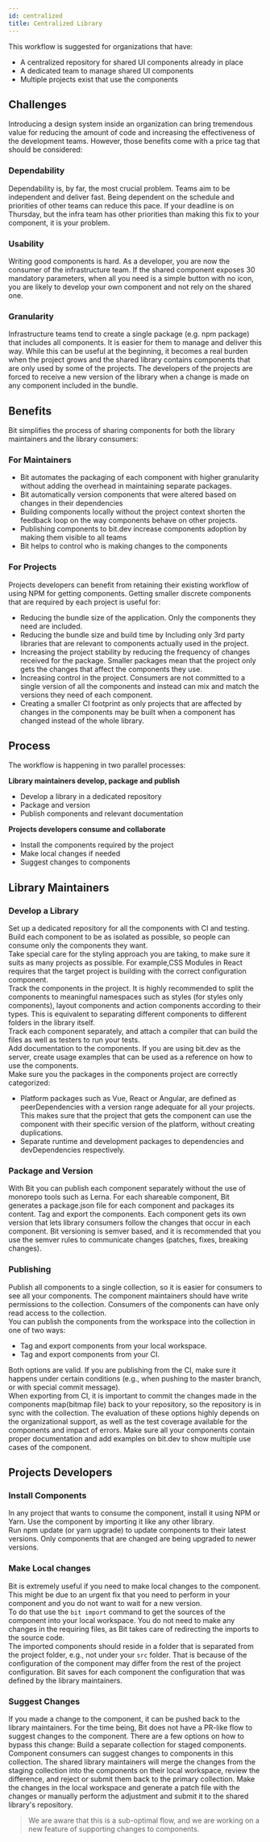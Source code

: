 ```yaml
---
id: centralized
title: Centralized Library
---
```


This workflow is suggested for organizations that have:

- A centralized repository for shared UI components already in place
- A dedicated team to manage shared UI components 
- Multiple projects exist that use the components

## Challenges

Introducing a design system inside an organization can bring tremendous value for reducing the amount of code and increasing the effectiveness of the development teams. However, those benefits come with a price tag that should be considered:  

### Dependability

Dependability is, by far, the most crucial problem. Teams aim to be independent and deliver fast. Being dependent on the schedule and priorities of other teams can reduce this pace. If your deadline is on Thursday, but the infra team has other priorities than making this fix to your component, it is your problem.

### Usability

Writing good components is hard. As a developer, you are now the consumer of the infrastructure team. If the shared component exposes 30 mandatory parameters, when all you need is a simple button with no icon, you are likely to develop your own component and not rely on the shared one. 

### Granularity

Infrastructure teams tend to create a single package (e.g. npm package)  that includes all components. It is easier for them to manage and deliver this way. While this can be useful at the beginning, it becomes a real burden when the project grows and the shared library contains components that are only used by some of the projects. The developers of the projects are forced to receive a new version of the library when a change is made on any component included in the bundle. 

## Benefits

Bit simplifies the process of sharing components for both the library maintainers and the library consumers: 

### For Maintainers

- Bit automates the packaging of each component with higher granularity without adding the overhead in maintaining separate packages.
- Bit automatically version components that were altered based on changes in their dependencies
- Building components locally without the project context shorten the feedback loop on the way components behave on other projects.
- Publishing components to bit.dev increase components adoption by making them visible to all teams
- Bit helps to control who is making changes to the components
  
### For Projects

Projects developers can benefit from retaining their existing workflow of using NPM for getting components. Getting smaller discrete components that are required by each project is useful for:  

- Reducing the bundle size of the application. Only the components they need are included.
- Reducing the bundle size and build time by Including only 3rd party libraries that are relevant to components actually used in the project.
- Increasing the project stability by reducing the frequency of changes received for the package. Smaller packages mean that the project only gets the changes that affect the components they use.
- Increasing control in the project. Consumers are not committed to a single version of all the components and instead can mix and match the versions they need of each component.
- Creating a smaller CI footprint as only projects that are affected by changes in the components may be built when a component has changed instead of the whole library.

## Process

The workflow is happening in two parallel processes:  

**Library maintainers develop, package and publish**

- Develop a library in a dedicated repository
- Package and version
- Publish components and relevant documentation

**Projects developers consume and collaborate**

- Install the components required by the project
- Make local changes if needed
- Suggest changes to components

## Library Maintainers

### Develop a Library

Set up a dedicated repository for all the components with CI and testing.
Build each component to be as isolated as possible, so people can consume only the components they want.  
Take special care for the styling approach you are taking, to make sure it suits as many projects as possible. For example,CSS Modules in React requires that the target project is building with the correct configuration component.  
Track the components in the project. It is highly recommended to split the components to meaningful namespaces such as styles (for styles only components), layout components and action components according to their types. This is equivalent to separating different components to different folders in the library itself.  
Track each component separately, and attach a compiler that can build the files as well as testers to run your tests.  
Add documentation to the components. If you are using bit.dev as the server, create usage examples that can be used as a reference on how to use the components.  
Make sure you the packages in the components project are correctly categorized:  

- Platform packages such as Vue, React or Angular, are defined as peerDependencies with a version range adequate for all your projects. This makes sure that the project that gets the component can use the component with their specific version of the platform, without creating duplications. 
- Separate runtime and development packages to dependencies and devDependencies respectively.

### Package and Version

With Bit you can publish each component separately without the use of monorepo tools such as Lerna. 
For each shareable component, Bit generates a package.json file for each component and packages its content. 
Tag and export the components. Each component gets its own version that lets library consumers follow the changes that occur in each component. Bit versioning is semver based, and it is recommended that you use the semver rules to communicate changes (patches, fixes, breaking changes). 

### Publishing

Publish all components to a single collection, so it is easier for consumers to see all your components. The component maintainers should have write permissions to the collection. Consumers of the components can have only read access to the collection.  
You can publish the components from the workspace into the collection in one of two ways:

- Tag and export components from your local workspace.
- Tag and export components from your CI.

Both options are valid. If you are publishing from the CI, make sure it happens under certain conditions (e.g., when pushing to the master branch, or with special commit message).  
When exporting from CI, it is important to commit the changes made in the components map(bitmap file) back to your repository, so the repository is in sync with the collection.
The evaluation of these options highly depends on the organizational support, as well as the test coverage available for the components and impact of errors.
Make sure all your components contain proper documentation and add examples on bit.dev to show multiple use cases of the component.  

## Projects Developers

### Install Components

In any project that wants to consume the component, install it using NPM or Yarn. Use the component by importing it like any other library.  
Run npm update (or yarn upgrade) to update components to their latest versions. Only components that are changed are being upgraded to newer versions.  

### Make Local changes

Bit is extremely useful if you need to make local changes to the component. This might be due to an urgent fix that you need to perform in your component and you do not want to wait for a new version.  
To do that use the `bit import` command to get the sources of the component into your local workspace. You do not need to make any changes in the requiring files, as Bit takes care of redirecting the imports to the source code.  
The imported components should reside in a folder that is separated from the project folder, e.g., not under your `src` folder. That is because of the configuration of the component may differ from the rest of the project configuration. Bit saves for each component the configuration that was defined by the library maintainers.  

### Suggest Changes

If you made a change to the component, it can be pushed back to the library maintainers. For the time being, Bit does not have a PR-like flow to suggest changes to the component. There are a few options on how to bypass this change:
Build a separate collection for staged components. Component consumers can suggest changes to components in this collection. The shared library maintainers will merge the changes from the staging collection into the components on their local workspace, review the difference, and reject or submit them back to the primary collection.
Make the changes in the local workspace and generate a patch file with the changes or manually perform the adjustment and submit it to the shared library's repository.

> We are aware that this is a sub-optimal flow, and we are working on a new feature of supporting changes to components.
